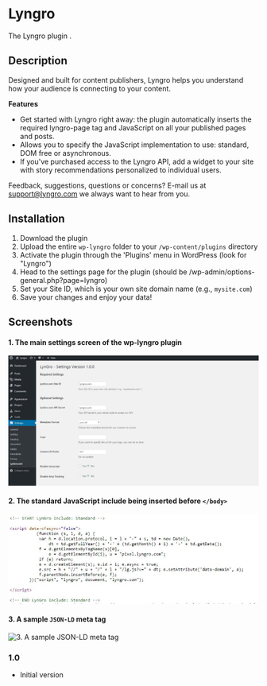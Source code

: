 # Lyngro #
The Lyngro plugin .

## Description ##

Designed and built for content publishers, Lyngro helps you understand how your audience is connecting to your content.


**Features**

* Get started with Lyngro right away: the plugin automatically inserts the required lyngro-page tag and JavaScript on all your published pages and posts.
* Allows you to specify the JavaScript implementation to use: standard, DOM free or asynchronous.
* If you've purchased access to the Lyngro API, add a widget to your site with story recommendations personalized to individual users.

Feedback, suggestions, questions or concerns? E-mail us at [support@lyngro.com](mailto:support@lyngro.com) we always want to hear from you.

## Installation ##

1. Download the plugin
1. Upload the entire `wp-lyngro` folder to your `/wp-content/plugins` directory
1. Activate the plugin through the 'Plugins' menu in WordPress (look for "Lyngro")
1. Head to the settings page for the plugin (should be /wp-admin/options-general.php?page=lyngro)
1. Set your Site ID, which is your own site domain name (e.g., `mysite.com`)
1. Save your changes and enjoy your data!


## Screenshots ##

#### 1. The main settings screen of the wp-lyngro plugin ####
![1. The main settings screen of the wp-lyngro plugin](https://raw.githubusercontent.com/lyngro/wordpress-plugin/master/screenshot_settings.jpg)

#### 2. The standard JavaScript include being inserted before `</body>` ####
![2. The standard JavaScript include being inserted before body tag](https://raw.githubusercontent.com/lyngro/wordpress-plugin/master/screenshot3_javascript.JPG)

#### 3. A sample `JSON-LD` meta tag  ####
![3. A sample `JSON-LD` meta tag](https://raw.githubusercontent.com/lyngro/wordpress-plugin/master/jscreenshot2_jsonld.JPG)



### 1.0 ###
* Initial version

